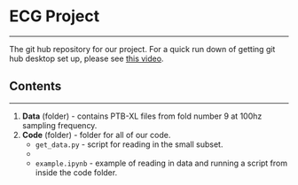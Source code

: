 # ECG Project
---

The git hub repository for our project. For a quick run down of getting git hub desktop set up, please see [this video](https://www.youtube.com/watch?v=iv8rSLsi1xo). 

## Contents
---
1. **Data** (folder) - contains PTB-XL files from fold number 9 at 100hz sampling frequency. 
2. **Code** (folder) - folder for all of our code. 
    - `get_data.py` - script for reading in the small subset.
    - 
    - `example.ipynb` - example of reading in data and running a script from inside the code folder.
